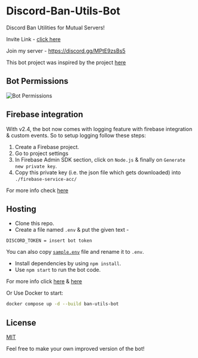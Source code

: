 # Discord-Ban-Utils-Bot

Discord Ban Utilities for Mutual Servers!

Invite Link - [click here](https://discord.com/api/oauth2/authorize?client_id=897454611370213436&permissions=1377073941638&scope=bot%20applications.commands)

Join my server - <https://discord.gg/MPtE9zsBs5>

This bot project was inspired by the project [here](https://github.com/PermissionError/dbans-cli)

## Bot Permissions

![Bot Permissions](https://i.imgur.com/FjELQce.png)

## Firebase integration

With v2.4, the bot now comes with logging feature with firebase integration & custom events.
So to setup logging follow these steps:

1. Create a Firebase project.
2. Go to project settings
3. In Firebase Admin SDK section, click on `Node.js` & finally on `Generate new private key`.
4. Copy this private key (i.e. the json file which gets downloaded) into `./firebase-service-acc/`

For more info check [here](./firebase-service-acc/README.md)

## Hosting

- Clone this repo.
- Create a file named `.env` & put the given text -

```environment
DISCORD_TOKEN = insert bot token
```

You can also copy [`sample.env`](./sample.env) file and rename it to `.env`.

- Install dependencies by using `npm install`.
- Use `npm start` to run the bot code.

For more info click [here](https://discordjs.guide/preparations/setting-up-a-bot-application.html#creating-your-bot) & [here](https://discordjs.guide/creating-your-bot/)

Or Use Docker to start:

```bash
docker compose up -d --build ban-utils-bot
```

## License

[MIT](./LICENCE.md)

Feel free to make your own improved version of the bot!
